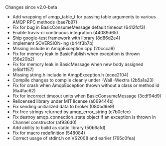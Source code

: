 Changes since v2.0-beta
 - Add wrapping of amqp_table_t for passing table arguments to various
   AMQP RPC methods (bae7b97)
 - Fix for bug in BasicConsumeMessage default timeout (6412fcf3)
 - Enable travis-ci continuous integration (44089d65)
 - Ship google-test framework with library (8d86d2e4)
 - Implement SOVERSION-ing (b44f3b7b)
 - Missing include in AmqpException.cpp (20ccca9)
 - Fix for memory leak in BasicPublish when exception is thrown (56e20b2)
 - Fix for memory leak in BasicMessage when new body assigned (e5bf1157)
 - Missing string.h include in AmqpException.h (ecee2104)
 - Compile changes to compile cleanly under -Wall -Wextra (2b5a1a23)
 - Fix for crash when AmqpException thrown without a class or method id (6a4fac62)
 - Fix for incorrect timeout units when BasicConsumeMessage (3cdf94d9)
 - Relicensed library under MIT license (a069444b)
 - Fix sending unitialized data to broker (080bd9e9)
 - Fix free strings returned by amqp_error_string (c7b0cfcc)
 - Fix destroy amqp_connection_state object if an exception is thrown in Channel constructor (af936d0)
 - Add ability to build as static library (50b6afd)
 - Fix for macro redefinition (548084)
 - Correct usage of stdint.h on VS2008 and earlier (795c0fea)

